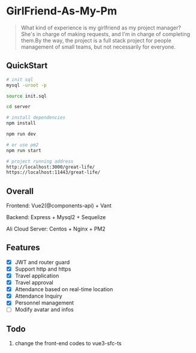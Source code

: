 # GirlFriend-As-My-Pm

> What kind of experience is my girlfriend as my project manager? She's in charge of making requests, and I'm in charge of completing them.By the way, the project is a full stack project for people management of small teams, but not necessarily for everyone.

## QuickStart

```bash
# init sql
mysql -uroot -p

source init.sql

cd server

# install dependencies
npm install

npm run dev

# or use pm2
npm run start

# project running address
http://localhost:3000/great-life/
https://localhost:11443/great-life/
```

## Overall

Frontend: Vue2(@components-api) + Vant

Backend: Express + Mysql2 + Sequelize

Ali Cloud Server: Centos + Nginx + PM2

## Features

- [x] JWT and router guard
- [x] Support http and https
- [x] Travel application
- [x] Travel approval
- [x] Attendance based on real-time location
- [x] Attendance Inquiry
- [x] Personnel management
- [ ] Modify avatar and infos

## Todo

1. change the front-end codes to vue3-sfc-ts
